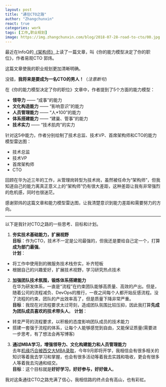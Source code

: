 ```yaml
---
layout: post
title: "通往CTO之路"
author: "Zhangchunxin"
react: true
categories: work
tags: [工作,职业规划]
image: https://img.zhangchunxin.com/blog/2018-07-28-road-to-cto/00.jpg
---
```


最近在InfoQ的[《架构师》](http://www.infoq.com/cn/minibooks/architect-201807)上读了一篇文章，叫《你的能力模型决定了你的职位》，作者易观CTO 郭炜。

这篇文章使我的职业规划更加清晰明确。

没错，**我将来是要成为一名CTO的男人！**（*注意断句*）

在《你的能力模型决定了你的职位》文章中，作者提到了5个方面的能力模型：

 - **领导力** —— “成事”的能力
 - **文化构造能力** —— “影响意识”的能力
 - **人员管理能力** —— “人*100”的能力
 - **体系搭建能力** —— “建巢、管事”的能力
 - **技术实力** —— “技术肌肉”的实力

针对这5中能力，作者分别绘制了技术总监、技术VP、首席架构师和CTO的能力模型雷达图：

 - 技术总监
    <div id="tv-radar-chart" class="radar-chart"></div>
 - 技术VP
    <div id="vp-radar-chart" class="radar-chart"></div>
 - 首席架构师
    <div id="ca-radar-chart" class="radar-chart"></div>
 - CTO
    <div id="cto-radar-chart" class="radar-chart"></div>

回顾在华为近三年的工作，从管理岗转型为技术岗，虽然被任命为“架构师”，但我知道自己的能力离真正意义上的“架构师”仍有很大差距，这种差距让我有非常强烈的危机感，同时也很迷茫。

感谢郭炜的这篇文章和能力模型雷达图，让我清楚意识到能力差距和需要努力的方向。

---

以下是我针对CTO之路的一些思考、目标和计划。

1. **夯实技术基础能力，扩展视野**  
**目标**：作为CTO，技术不一定是公司最强的，但我还是要给自己定一个，打算**成为部门最强**。  
**计划**：  
  - 将工作中使用到的微服务技术栈夯实，补齐短板
  - 根据自己的兴趣爱好，扩展技术视野，学习研究热点技术
  
2. **加强团队技术氛围，锻炼体系搭建能力**  
在华为研发体系，一直是“流程”在约束团队能够高质量、高效的产出。但是，随着公司的流程减负、DevOps的推行，一夜之间每个人都开始反感流程。没了流程的约束，团队的产出效率高了，但是质量下降非常严重。  
**目标**：我现在对流程要求太过苛刻，造成团队氛围比较压抑，因此我打算**先成为团队成员喜欢的技术带头人**。
**计划**：  
 - 转变严苛的流程要求，以积极的态度影响团队成员的技术能力
 - 搭建一套强于流程的体系，让每个人能够感觉到自由，又能保证质量(需要进一步思考，有了想法会再写博客)  

3. **通过MBA学习，增强领导力、文化构建能力和人员管理能力**   
去年[机缘巧合被西交大MBA录取](#)，今年9月即将开学，我相信会有很多相关的知识等着我去学习和掌握，也会有很多活动等着我去实践和吸收，更会有很多人等着我去沟通和结交。  
**目标**：这个目标就是**好好学习，好好参与，好好做人**。

我对这条通往CTO之路充满了信心，我相信路的终点会有高山，也有彩虹。


<script type="text/babel">
const {Radar, RadarChart, PolarGrid, Tooltip,
         PolarAngleAxis, PolarRadiusAxis, ResponsiveContainer} = Recharts;

const data = [
    { subject: '领导力', tv: 4, vp: 6, ca: 4, cto: 9 },
    { subject: '文化构造能力', tv: 2, vp: 5, ca: 3, cto: 9 },
    { subject: '人员管理能力', tv: 7, vp: 8, ca: 6, cto: 9 },
    { subject: '体系搭建能力', tv: 3, vp: 9, ca: 7, cto: 8 },
    { subject: '技术实力', tv: 7, vp: 8, ca: 9, cto: 8 },
];

const TVRadarChart = React.createClass({
	render () {
  	return (
	<ResponsiveContainer width="100%" aspect={4.0/3.0}>
        <RadarChart data={data}>
          <PolarGrid />
          <PolarAngleAxis dataKey="subject" />
          <PolarRadiusAxis angle={90} domain={[0,10]} orientation="left" />
          <Tooltip />
          <Radar name="技术总监" dataKey="tv" stroke="#8884d8" fill="#8884d8" fillOpacity={0.6} />
        </RadarChart>
	</ResponsiveContainer>
    );
  }
})

const VPRadarChart = React.createClass({
	render () {
  	return (
	<ResponsiveContainer width="100%" aspect={4.0/3.0}>
        <RadarChart data={data}>
          <PolarGrid />
          <PolarAngleAxis dataKey="subject" />
          <PolarRadiusAxis angle={90} domain={[0,10]} orientation="left" />
          <Tooltip />
          <Radar name="技术VP" dataKey="vp" stroke="#8884d8" fill="#8884d8" fillOpacity={0.6} />
        </RadarChart>
	</ResponsiveContainer>
    );
  }
})

const CARadarChart = React.createClass({
	render () {
  	return (
	<ResponsiveContainer width="100%" aspect={4.0/3.0}>
        <RadarChart data={data}>
          <PolarGrid />
          <PolarAngleAxis dataKey="subject" />
          <PolarRadiusAxis angle={90} domain={[0,10]} orientation="left" />
          <Tooltip />
          <Radar name="首席架构师" dataKey="ca" stroke="#8884d8" fill="#8884d8" fillOpacity={0.6} />
        </RadarChart>
	</ResponsiveContainer>
    );
  }
})

const CTORadarChart = React.createClass({
	render () {
  	return (
	<ResponsiveContainer width="100%" aspect={4.0/3.0}>
        <RadarChart data={data}>
          <PolarGrid />
          <PolarAngleAxis dataKey="subject" />
          <PolarRadiusAxis angle={90} domain={[0,10]} orientation="left" />
          <Tooltip />
          <Radar name="CTO" dataKey="cto" stroke="#8884d8" fill="#8884d8" fillOpacity={0.6} />
        </RadarChart>
	</ResponsiveContainer>
    );
  }
})

ReactDOM.render(
  <TVRadarChart />,
  document.getElementById('tv-radar-chart')
);
ReactDOM.render(
  <VPRadarChart />,
  document.getElementById('vp-radar-chart')
);
ReactDOM.render(
  <CARadarChart />,
  document.getElementById('ca-radar-chart')
);
ReactDOM.render(
  <CTORadarChart />,
  document.getElementById('cto-radar-chart')
);
</script>

